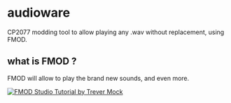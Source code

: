# audioware

CP2077 modding tool to allow playing any .wav without replacement, using FMOD.

## what is FMOD ?

FMOD will allow to play the brand new sounds, and even more.

[![FMOD Studio Tutorial by Trever Mock](https://www.youtube.com/watch?v=7A1HMOsD2eU/0.jpg)](https://www.youtube.com/watch?v=7A1HMOsD2eU)
